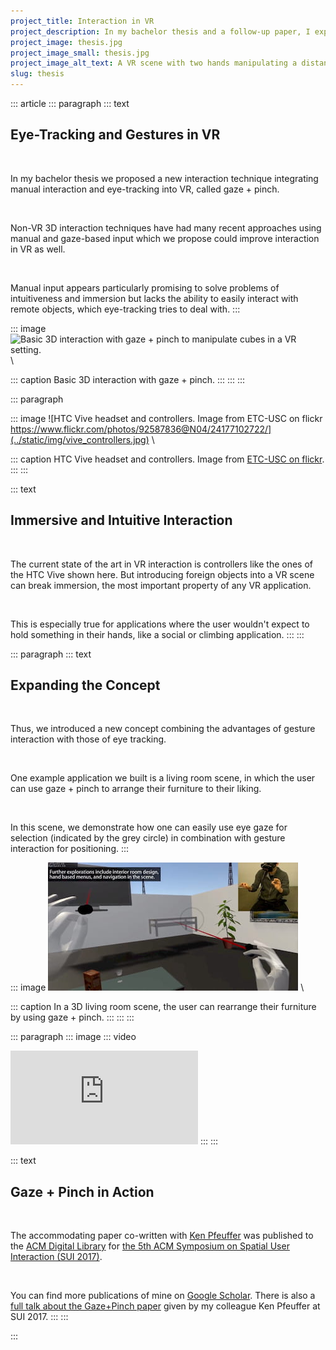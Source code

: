 ```yaml
---
project_title: Interaction in VR
project_description: In my bachelor thesis and a follow-up paper, I explored eye-tracking and gesture interaction in virtual reality.
project_image: thesis.jpg
project_image_small: thesis.jpg
project_image_alt_text: A VR scene with two hands manipulating a distant cube.
slug: thesis
---
```



::: article
::: paragraph
::: text
## Eye-Tracking and Gestures in VR

&nbsp;

In my bachelor thesis we proposed a new interaction technique integrating manual interaction and eye-tracking into VR, called gaze + pinch.  

&nbsp; 

Non-VR 3D interaction techniques have had many recent approaches using manual and gaze-based input which we propose could improve interaction in VR as well.  

&nbsp; 

Manual input appears particularly promising to solve problems of intuitiveness and immersion but lacks the ability to easily interact with remote objects, which eye-tracking tries to deal with.
::: 

::: image
![Basic 3D interaction with gaze + pinch to manipulate cubes in a VR setting.](../static/img/$project_image$) \

::: caption
Basic 3D interaction with gaze + pinch.
::: 
:::
:::

::: paragraph

::: image
![HTC Vive headset and controllers. Image from ETC-USC on flickr https://www.flickr.com/photos/92587836@N04/24177102722/](../static/img/vive_controllers.jpg) \

::: caption
HTC Vive headset and controllers. Image from [ETC-USC on flickr](https://www.flickr.com/photos/92587836@N04/24177102722/).
:::
:::

::: text
## Immersive and Intuitive Interaction

&nbsp;

The current state of the art in VR interaction is controllers like the ones of the HTC Vive shown here.
But introducing foreign objects into a VR scene can break immersion, the most important property of any VR application.  

&nbsp; 

This is especially true for applications where the user wouldn't expect to hold something in their hands, like a social or climbing application.
:::
:::

::: paragraph
::: text
## Expanding the Concept

&nbsp;

Thus, we introduced a new concept combining the advantages of gesture interaction with those of eye tracking.  

&nbsp; 

One example application we built is a  living room scene, in which the user can use gaze + pinch to arrange their furniture to their liking.  

&nbsp; 

In this scene, we demonstrate how one can easily use eye gaze for selection (indicated by the grey circle) in combination with gesture interaction for positioning.
::: 

::: image
![A 3D living room scene, showing eye gaze + hand pinching interaction in VR. The image shows a picture-in-picture view of the user in the top right.](../static/img/paper_livingroom.jpg) \

::: caption
In a 3D living room scene, the user can rearrange their furniture by using gaze + pinch.
::: 
:::
:::

::: paragraph
::: image
::: video
<iframe src="https://www.youtube.com/embed/NzLrZSF8aDM" title="YouTube video of the Gaze+Pinch technique." frameborder="0" allow="accelerometer; autoplay; encrypted-media; gyroscope; picture-in-picture" allowfullscreen></iframe>
:::
:::

::: text
## Gaze + Pinch in Action

&nbsp;

The accommodating paper co-written with [Ken Pfeuffer](https://kenpfeuffer.com/) was published to the [ACM Digital Library](https://dl.acm.org/citation.cfm?id=3132180) for [the 5th ACM Symposium on Spatial User Interaction (SUI 2017)](http://www.sui2017.org/).  

&nbsp; 

You can find more publications of mine on [Google Scholar](https://scholar.google.de/citations?user=ZHmZq24AAAAJ&hl=en). There is also a [full talk about the Gaze+Pinch paper](https://www.youtube.com/watch?v=YdKT42tZdQE) given by my colleague Ken Pfeuffer at SUI 2017.
:::
:::

:::